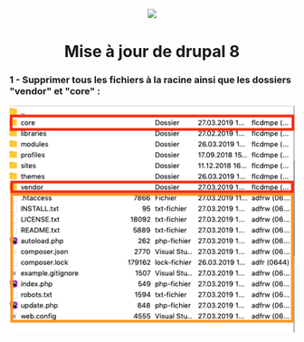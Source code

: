 <p align="center">
<img src="https://makina-corpus.com/blog/metier/2019/top-drupal-modules/image_mini" width="200">

<h1 align="center">Mise à jour de drupal 8</h1>

### 1 - Supprimer tous les fichiers à la racine ainsi que les dossiers "vendor" et "core" :

![delete](delete_this.png)
